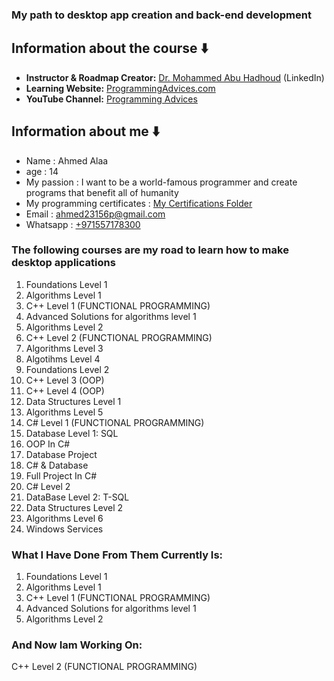 ### My path to desktop app creation and back-end development 
## Information about the course ⬇️
* **Instructor & Roadmap Creator:** [Dr. Mohammed Abu Hadhoud](https://www.linkedin.com/in/abuhadhoud/) (LinkedIn)
* **Learning Website:** [ProgrammingAdvices.com](https://www.programmingadvices.com)
* **YouTube Channel:** [Programming Advices](https://www.youtube.com/@ProgrammingAdvices)
## Information about me ⬇️
* Name : Ahmed Alaa
* age  : 14
* My passion : I want to be a world-famous programmer and create programs that benefit all of humanity
* My programming certificates : [My Certifications Folder](./0.%20My%20Certifications)
* Email : ahmed23156p@gmail.com <br>
*  Whatsapp : [+971557178300](https://wa.me/971557178300)

### The following courses are my road to learn how to make desktop applications
01. Foundations Level 1
02. Algorithms Level 1
03. C++ Level 1 (FUNCTIONAL PROGRAMMING)
04. Advanced Solutions for algorithms level 1
05. Algorithms Level 2
06. C++ Level 2 (FUNCTIONAL PROGRAMMING)
07. Algorithms Level 3
08. Algotihms Level 4
09. Foundations Level 2
10. C++ Level 3 (OOP)
11. C++ Level 4 (OOP)
12. Data Structures Level 1
13. Algorithms Level 5
14. C# Level 1 (FUNCTIONAL PROGRAMMING)
15. Database Level 1: SQL
16. OOP In C#
17. Database Project
18. C# & Database
19. Full Project In C#
20. C# Level 2
21. DataBase Level 2: T-SQL
22. Data Structures Level 2
23. Algorithms Level 6
24. Windows Services
### What I Have Done From Them Currently Is:
01. Foundations Level 1
02. Algorithms Level 1
03. C++ Level 1 (FUNCTIONAL PROGRAMMING)
04. Advanced Solutions for algorithms level 1
05. Algorithms Level 2
### And Now Iam Working On:
C++ Level 2 (FUNCTIONAL PROGRAMMING)
